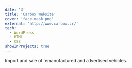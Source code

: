 ```yaml
---
date: '3'
title: 'Carbox Website'
cover: 'face-mask.png'
external: 'http://www.carbox.cr/'
tech:
  - WordPress
  - HTML
  - CSS
showInProjects: true
---
```


Import and sale of remanufactured and advertised vehicles.
